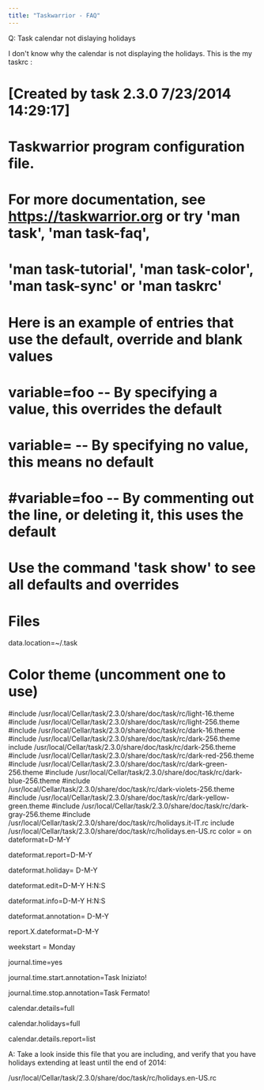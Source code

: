 ```yaml
---
title: "Taskwarrior - FAQ"
---
```


Q: Task calendar not dislaying holidays

I don't know why the calendar is not displaying the holidays. This is the my taskrc :

# [Created by task 2.3.0 7/23/2014 14:29:17]
# Taskwarrior program configuration file.
# For more documentation, see https://taskwarrior.org or try 'man task', 'man task-faq',
# 'man task-tutorial', 'man task-color', 'man task-sync' or 'man taskrc'

# Here is an example of entries that use the default, override and blank values
#   variable=foo   -- By specifying a value, this overrides the default
#   variable=      -- By specifying no value, this means no default
#   #variable=foo  -- By commenting out the line, or deleting it, this uses the default

# Use the command 'task show' to see all defaults and overrides

# Files
data.location=~/.task

# Color theme (uncomment one to use)
#include /usr/local/Cellar/task/2.3.0/share/doc/task/rc/light-16.theme
#include /usr/local/Cellar/task/2.3.0/share/doc/task/rc/light-256.theme
#include /usr/local/Cellar/task/2.3.0/share/doc/task/rc/dark-16.theme
#include /usr/local/Cellar/task/2.3.0/share/doc/task/rc/dark-256.theme
include /usr/local/Cellar/task/2.3.0/share/doc/task/rc/dark-256.theme
#include /usr/local/Cellar/task/2.3.0/share/doc/task/rc/dark-red-256.theme
#include /usr/local/Cellar/task/2.3.0/share/doc/task/rc/dark-green-256.theme
#include /usr/local/Cellar/task/2.3.0/share/doc/task/rc/dark-blue-256.theme
#include /usr/local/Cellar/task/2.3.0/share/doc/task/rc/dark-violets-256.theme
#include /usr/local/Cellar/task/2.3.0/share/doc/task/rc/dark-yellow-green.theme
#include /usr/local/Cellar/task/2.3.0/share/doc/task/rc/dark-gray-256.theme
#include /usr/local/Cellar/task/2.3.0/share/doc/task/rc/holidays.it-IT.rc
include /usr/local/Cellar/task/2.3.0/share/doc/task/rc/holidays.en-US.rc
color = on
dateformat=D-M-Y

dateformat.report=D-M-Y

dateformat.holiday= D-M-Y

dateformat.edit=D-M-Y   H:N:S

dateformat.info=D-M-Y  H:N:S

dateformat.annotation= D-M-Y

report.X.dateformat=D-M-Y

weekstart = Monday

journal.time=yes

journal.time.start.annotation=Task Iniziato!

journal.time.stop.annotation=Task Fermato!

calendar.details=full

calendar.holidays=full

calendar.details.report=list

A: Take a look inside this file that you are including, and verify that you have holidays extending at least until the end of 2014:

/usr/local/Cellar/task/2.3.0/share/doc/task/rc/holidays.en-US.rc

